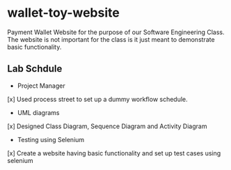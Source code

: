 # wallet-toy-website

Payment Wallet Website for the purpose of our Software Engineering Class. The website is not important for the class is it just meant to demonstrate basic functionality.

## Lab Schdule

* Project Manager

[x] Used process street to set up a dummy workflow schedule.

* UML diagrams

[x] Designed Class Diagram, Sequence Diagram and Activity Diagram

* Testing using Selenium

[x] Create a website having basic functionality and set up test cases using selenium
